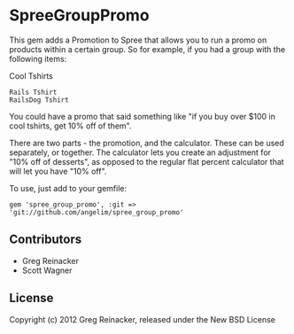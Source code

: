 SpreeGroupPromo
===============

This gem adds a Promotion to Spree that allows you to run a promo on products within a certain group. So for example, if you had a group with the following items:

Cool Tshirts
```
Rails Tshirt
RailsDog Tshirt
```

You could have a promo that said something like "if you buy over $100 in cool tshirts, get 10% off of them".

There are two parts - the promotion, and the calculator. These can be used separately, or together. The calculator lets you create an adjustment for "10% off of desserts", as opposed to the regular flat percent calculator that will let you have "10% off".

To use, just add to your gemfile:

`gem 'spree_group_promo', :git => 'git://github.com/angelim/spree_group_promo'`

## Contributors
- Greg Reinacker
- Scott Wagner

## License

Copyright (c) 2012 Greg Reinacker, released under the New BSD License
